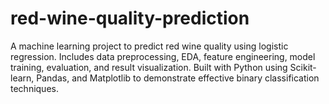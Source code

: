 # red-wine-quality-prediction
A machine learning project to predict red wine quality using logistic regression. Includes data preprocessing, EDA, feature engineering, model training, evaluation, and result visualization. Built with Python using Scikit-learn, Pandas, and Matplotlib to demonstrate effective binary classification techniques.
